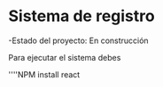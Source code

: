<h1> Sistema de registro </h1>
-Estado del proyecto: En construcción

Para ejecutar el sistema debes 

''''NPM install react
